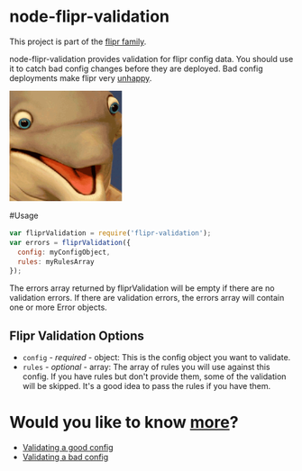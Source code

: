 node-flipr-validation
============

This project is part of the [flipr family](https://github.com/godaddy/node-flipr).

node-flipr-validation provides validation for flipr config data.  You should use it to catch bad config changes before they are deployed.  Bad config deployments make flipr very [unhappy](http://i.imgur.com/GIBD0X4.gif).

![node-flipr-validation](/flipr.png?raw=true "node-flipr-validation")

#Usage
```javascript
var fliprValidation = require('flipr-validation');
var errors = fliprValidation({
  config: myConfigObject,
  rules: myRulesArray
});
```
The errors array returned by fliprValidation will be empty if there are no validation errors.  If there are validation errors, the errors array will contain one or more Error objects.

## Flipr Validation Options
* `config` - _required_ - object: This is the config object you want to validate.
* `rules` - _optional_ - array: The array of rules you will use against this config.  If you have rules but don't provide them, some of the validation will be skipped.  It's a good idea to pass the rules if you have them.

# Would you like to know [more](http://i.imgur.com/IOvYPfT.jpg)?
* [Validating a good config](/sample/validate-good-config.js)
* [Validating a bad config](/sample/validate-bad-config.js)
